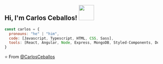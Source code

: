 <h2> Hi, I'm Carlos Ceballos! <img src="https://media.giphy.com/media/2IudUHdI075HL02Pkk/giphy.gif" width="50"></h2>

```javascript
const carlos = {
  pronouns: "he" | "him",
  code: [Javascript, Typescript, HTML, CSS, Sass],
  tools: [React, Angular, Node, Express, MongoDB, Styled-Components, Docker, SonarQube],
}
```
⭐️ From [@CarlosCeballos](https://github.com/carloscballos)
